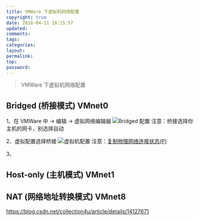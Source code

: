 ```yaml
---
title: VMWare 下虚拟机网络配置
copyright: true
date: 2018-04-11 18:15:57
updated:
comments:
tags:
categories:
layout:
permalink:
top:
password:
---
```

<blockquote class="blockquote-center"> VMWare 下虚拟机网络配置 </blockquote>

<!-- more -->

## Bridged (桥接模式) VMnet0
1、在 VMWare 中 -> 编辑 -> 虚拟网络编辑器
![Bridged 配置](/upload_image/vmnet0.png "Bridged 配置")
注意：桥接选择你主机的网卡，别选择自动

2、虚拟配置选择桥接
![虚拟机配置](/upload_image/vmnet01.png "虚拟机配置")
注意：[复制物理网络连接状态(P)](https://www.jianshu.com/p/78bf2c518c0e)

3、

## Host-only (主机模式) VMnet1



## NAT (网络地址转换模式) VMnet8


https://blog.csdn.net/collection4u/article/details/14127671
